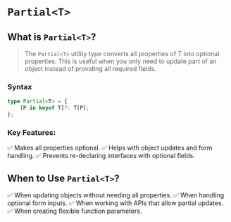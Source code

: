 # `Partial<T>`

## What is `Partial<T>`?

> The `Partial<T>` utility type converts all properties of T into optional properties.
> This is useful when you only need to update part of an object instead of providing all required fields.

### Syntax

```typescript
type Partial<T> = {
    [P in keyof T]?: T[P];
};
```

 ### Key Features:

✅ Makes all properties optional.
✅ Helps with object updates and form handling.
✅ Prevents re-declaring interfaces with optional fields.



## When to Use `Partial<T>`?

✅ When updating objects without needing all properties.
✅ When handling optional form inputs.
✅ When working with APIs that allow partial updates.
✅ When creating flexible function parameters.
